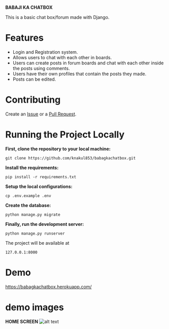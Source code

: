 **BABAJI KA CHATBOX**

This is a basic chat box/forum made with Django.

# Features

- Login and Registration system.
- Allows users to chat with each other in boards.
- Users can create posts in forum boards and chat with each other inside the posts using comments.
- Users have their own profiles that contain the posts they made.
- Posts can be edited.

# Contributing

Create an [Issue](https://github.com/knakul853/babagkachatbox/issues) or a [Pull Request](https://github.com/knakul853/babagkachatbox/pulls).

# Running the Project Locally

**First, clone the repository to your local machine:**

```git clone https://github.com/knakul853/babagkachatbox.git```

**Install the requirements:**

```pip install -r requirements.txt```

**Setup the local configurations:**

```cp .env.example .env```

**Create the database:**

```python manage.py migrate```

**Finally, run the development server:**

```python manage.py runserver```

The project will be available at 

```127.0.0.1:8000```

# Demo

https://babagkachatbox.herokuapp.com/

# demo images

**HOME SCREEN**
![alt text](https://i.imgur.com/Gqeryid.jpg)


